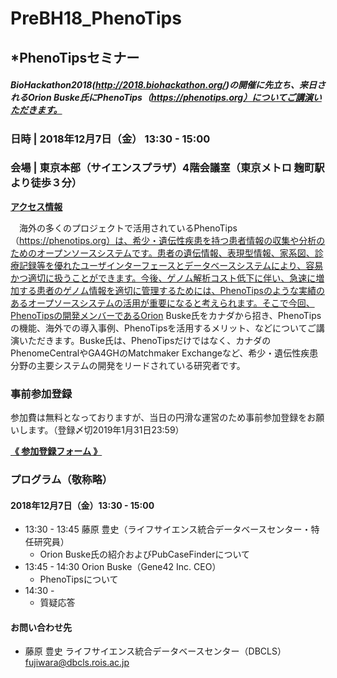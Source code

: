 # PreBH18_PhenoTips

## *PhenoTipsセミナー

##### BioHackathon2018(http://2018.biohackathon.org/)の開催に先立ち、来日されるOrion Buske氏にPhenoTips（https://phenotips.org）についてご講演いただきます。

### 日時 | 2018年12月7日（金） 13:30 - 15:00
### 会場 | 東京本部（サイエンスプラザ）4階会議室（東京メトロ 麹町駅より徒歩３分）
[**アクセス情報**](http://www.jst.go.jp/koutsu.html#TOKYO)

　海外の多くのプロジェクトで活用されているPhenoTips（https://phenotips.org）は、希少・遺伝性疾患を持つ患者情報の収集や分析のためのオープンソースシステムです。患者の遺伝情報、表現型情報、家系図、診療記録等を優れたユーザインターフェースとデータベースシステムにより、容易かつ適切に扱うことができます。今後、ゲノム解析コスト低下に伴い、急速に増加する患者のゲノム情報を適切に管理するためには、PhenoTipsのような実績のあるオープソースシステムの活用が重要になると考えられます。そこで今回、PhenoTipsの開発メンバーであるOrion Buske氏をカナダから招き、PhenoTipsの機能、海外での導入事例、PhenoTipsを活用するメリット、などについてご講演いただきます。Buske氏は、PhenoTipsだけではなく、カナダのPhenomeCentralやGA4GHのMatchmaker Exchangeなど、希少・遺伝性疾患分野の主要システムの開発をリードされている研究者です。

### 事前参加登録
参加費は無料となっておりますが、当日の円滑な運営のため事前参加登録をお願いします。（登録〆切2019年1月31日23:59）

[**《 参加登録フォーム 》**](https://docs.google.com/forms/d/e/1FAIpQLSftihqZi-4z6ewvzowWg4Ohvu7xEpdnZe-TD7FcVrQ7l49CGQ/viewform?usp=pp_url)

### プログラム（敬称略）
#### 2018年12月7日（金）13:30 - 15:00
- 13:30 - 13:45 藤原 豊史（ライフサイエンス統合データベースセンター・特任研究員）
  - Orion Buske氏の紹介およびPubCaseFinderについて
- 13:45 - 14:30 Orion Buske（Gene42 Inc. CEO）
  - PhenoTipsについて
- 14:30 - 
  - 質疑応答

#### お問い合わせ先
- 藤原 豊史 ライフサイエンス統合データベースセンター（DBCLS）[fujiwara@dbcls.rois.ac.jp](mailto:fujiwara@dbcls.rois.ac.jp)
